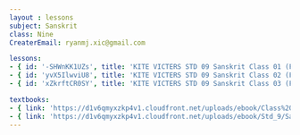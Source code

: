 ```yaml
--- 
layout : lessons 
subject: Sanskrit
class: Nine
CreaterEmail: ryanmj.xic@gmail.com

lessons: 
- { id: '-SHWnKK1UZs', title: 'KITE VICTERS STD 09 Sanskrit Class 01 (First Bell-ഫസ്റ്റ് ബെല്‍)' }
- { id: 'yvX5IlwviU8', title: 'KITE VICTERS STD 09 Sanskrit Class 02 (First Bell-ഫസ്റ്റ് ബെല്‍)' }
- { id: 'xZkrftCR0SY', title: 'KITE VICTERS STD 09 Sanskrit Class 03 (First Bell-ഫസ്റ്റ് ബെല്‍)' }

textbooks:
- { link: 'https://d1v6qmyxzkp4v1.cloudfront.net/uploads/ebook/Class%209/Sanskrit_Std-IX_part_1/Sanskrit_Std-IX_part_1.pdf', title: 'Sanskrit Part -1' , medium: 'Malayalam' }
- { link: 'https://d1v6qmyxzkp4v1.cloudfront.net/uploads/ebook/Std_9/Sanskrit-IX-AS-Vol-2/Sanskrit-IX-AS-Vol-2.pdf', title: 'Sanskrit Part -2' , medium: 'Malayalam' }
---
```

